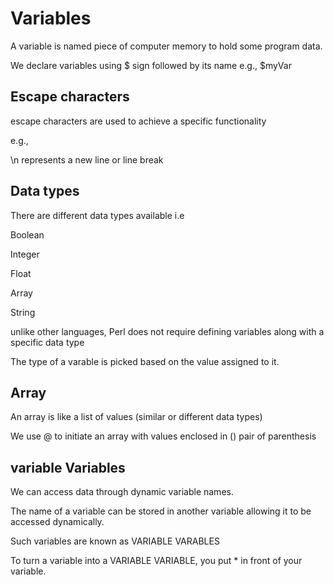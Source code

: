 # Variables

A variable is named piece of computer memory to hold some program data.

We declare variables using $ sign followed by its name e.g., $myVar

## Escape characters

escape characters are used to achieve a specific functionality

e.g.,

\n represents a new line or line break

## Data types

There are different data types available i.e

Boolean

Integer

Float

Array

String

unlike other languages, Perl does not require defining variables along with a specific data type

The type of a varable is picked based on the value assigned to it.

## Array

An array is like a list of values (similar or different data types)

We use @ to initiate an array with values enclosed in () pair of parenthesis

## variable Variables

We can access data through dynamic variable names.

The name of a variable can be stored in another variable allowing it to be accessed dynamically.

Such variables are known as VARIABLE VARABLES

To turn a variable into a VARIABLE VARIABLE, you put * in front of your variable.
